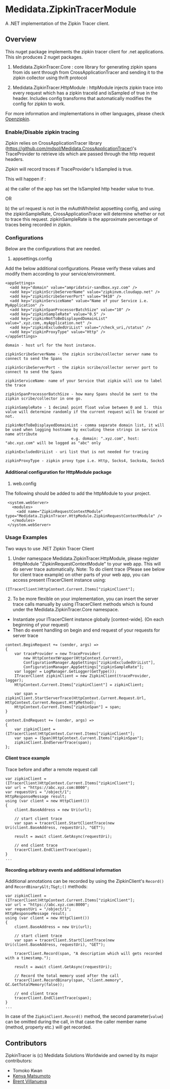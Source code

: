 # Medidata.ZipkinTracerModule
A .NET implementation of the Zipkin Tracer client.

## Overview
This nuget package implements the zipkin tracer client for .net applications.  This sln produces 2 nuget packages.

1) Medidata.ZipkinTracer.Core : core library for generating zipkin spans from ids sent through from CrossApplicationTracer and sending it to the zipkin collector using thrift protocol

2) Medidata.ZipkinTracer.HttpModule : httpModule injects zipkin trace into every request which has a zipkin traceId and isSampled of true in the header. Includes config transforms that automatically modifies the config for zipkin to work.

For more information and implementations in other languages, please check [Openzipkin](https://github.com/openzipkin/).

### Enable/Disable zipkin tracing

Zipkin relies on CrossApplicationTracer library (https://github.com/mdsol/Medidata.CrossApplicationTracer)'s TraceProvider to retrieve ids which are passed through the http request headers.

Zipkin will record traces if TraceProvider's IsSampled is true.  

This will happen if :

a) the caller of the app has set the IsSampled http header value to true.

OR

b) the url request is not in the mAuthWhitelist appsetting config, and using the zipkinSampleRate, CrossApplicationTracer will determine whether or not to trace this request. zipkinSampleRate is the approximate percentage of traces being recorded in zipkin.

### Configurations
Below are the configurations that are needed.  

1) appsettings.config

Add the below additional configurations. Please verify these values and modify them according to your service/environment.

```
<appSettings>
  <add key="domain" value="ampridatvir-sandbox.xyz.com" />
  <add key="zipkinScribeServerName" value="zipkinvm.cloudapp.net" />
  <add key="zipkinScribeServerPort" value="9410" />
  <add key="zipkinServiceName" value="Name of your Service i.e. MyApplication" />
  <add key="zipkinSpanProcessorBatchSize" value="10" />
  <add key="zipkinSampleRate" value="0.5" />
  <add key="zipkinNotToBeDisplayedDomainList" value=".xyz.com,.myApplication.net" />
  <add key="zipkinExcludedUriList" value="/check_uri,/status" />
  <add key="zipkinProxyType" value="Http" /> 
</appSettings>
```
	domain - host url for the host instance.

	zipkinScribeServerName - the zipkin scribe/collector server name to connect to send the Spans

	zipkinScribeServerPort - the zipkin scribe/collector server port to connect to send the Spans

	zipkinServiceName- name of your Service that zipkin will use to label the trace

	zipkinSpanProcessorBatchSize - how many Spans should be sent to the zipkin scribe/collector in one go.
	
	zipkinSampleRate - 1 decimal point float value between 0 and 1.  this value will determine randomly if the current request will be traced or not.

	zipkinNotToBeDisplayedDomainList - comma separate domain list, it will be used when logging hostname by excluding these strings in service name attribute
                                 e.g. domain: ".xyz.com", host: "abc.xyz.com" will be logged as "abc" only    

    zipkinExcludedUriList - uri list that is not needed for tracing

    zipkinProxyType - zipkin proxy type i.e. Http, Socks4, Socks4a, Socks5 

#### Additional configuration for HttpModule package

1) web.config 

The following should be added to add the httpModule to your project.

 ```
  <system.webServer>
    <modules>
      <add name="ZipkinRequestContextModule" type="Medidata.ZipkinTracer.HttpModule.ZipkinRequestContextModule" />
    </modules>
  </system.webServer>
  ```

### Usage Examples

Two ways to use .NET Zipkin Tracer Client

1) Under namespace Medidata.ZipkinTracer.HttpModule, please register IHttpModule "ZipkinRequestContextModule" to your web app. This will do server trace automatically.
   Note: To do client trace (Please see below for client trace example) on other parts of your web app, you can access present ITracerClient instance using:
```
(ITracerClient)HttpContext.Current.Items["zipkinClient"];
```

2) To be more flexible on your implementation, you can insert the server trace calls manually by using ITracerClient methods which is found under the Medidata.ZipkinTracer.Core namespace.

- Instantiate your ITracerClient instance globally [context-wide]. (On each beginning of your request)
- Then do event handling on begin and end request of your requests for server trace

```
context.BeginRequest += (sender, args) =>
{
	var traceProvider = new TraceProvider(
        new HttpContextWrapper(HttpContext.Current),
        ConfigurationManager.AppSettings["zipkinExcludedUriList"],
        ConfigurationManager.AppSettings["zipkinSampleRate"];
    var logger = LogManager.GetLogger(GetType());
    ITracerClient zipkinClient = new ZipkinClient(traceProvider, logger);
    HttpContext.Current.Items["zipkinClient"] = zipkinClient;

    var span = zipkinClient.StartServerTrace(HttpContext.Current.Request.Url, HttpContext.Current.Request.HttpMethod);	
    HttpContext.Current.Items["zipkinSpan"] = span;
}

context.EndRequest += (sender, args) =>
{
    var zipkinClient = (ITracerClient)HttpContext.Current.Items["zipkinClient"];
    var span = (Span)HttpContext.Current.Items["zipkinSpan"];
    zipkinClient.EndServerTrace(span);
};
```

#### Client trace example
Trace before and after a remote request call

```
var zipkinClient = (ITracerClient)HttpContext.Current.Items["zipkinClient"];
var url = "https://abc.xyz.com:8000";
var requestUri = "/object/1";
HttpResponseMessage result;
using (var client = new HttpClient())
{
    client.BaseAddress = new Uri(url);

	// start client trace
    var span = tracerClient.StartClientTrace(new Uri(client.BaseAddress, requestUri), "GET");

    result = await client.GetAsync(requestUri);

	// end client trace
    tracerClient.EndClientTrace(span);	
}
...
```

#### Recording arbitrary events and additional information
Additional annotations can be recorded by using the ZipkinClient's `Record()` and `RecordBinary&lt;T&gt;()` methods:

```
var zipkinClient = (ITracerClient)HttpContext.Current.Items["zipkinClient"];
var url = "https://abc.xyz.com:8000";
var requestUri = "/object/1";
HttpResponseMessage result;
using (var client = new HttpClient())
{
    client.BaseAddress = new Uri(url);

	// start client trace
    var span = tracerClient.StartClientTrace(new Uri(client.BaseAddress, requestUri), "GET");

    tracerClient.Record(span, "A description which will gets recorded with a timestamp.");

    result = await client.GetAsync(requestUri);

    // Record the total memory used after the call
    tracerClient.RecordBinary(span, "client.memory", GC.GetTotalMemory(false));

	// end client trace
    tracerClient.EndClientTrace(span);	
}
...
```

In case of the `ZipkinClient.Record()` method, the second parameter(`value`) can be omitted during the call, in that case the caller member name (method, property etc.) will get recorded.

## Contributors
ZipkinTracer is (c) Medidata Solutions Worldwide and owned by its major contributors:
* Tomoko Kwan
* [Kenya Matsumoto](https://github.com/kenyamat)
* [Brent Villanueva](https://github.com/bvillanueva-mdsol)
